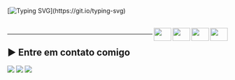  
  [![Typing SVG](https://readme-typing-svg.herokuapp.com?font=Helvetica+Neue&weight=500&duration=3000&pause=9000&color=F10E14&background=FEF7FF00&width=435&lines=Hello+there!👋+It's+Romeu's+repo.)](https://git.io/typing-svg)
  
 <div style="display:inline_block"><br>  
  <img align="right" height="30" width="40" src="https://cdn.jsdelivr.net/gh/devicons/devicon/icons/javascript/javascript-original.svg">
  <img align="right" height="30" width="40" src="https://cdn.jsdelivr.net/gh/devicons/devicon/icons/html5/html5-original.svg">
  <img align="right" height="30" width="40" src="https://cdn.jsdelivr.net/gh/devicons/devicon/icons/css3/css3-original.svg">
  <img align="right" height="30" width="40" src="https://cdn.jsdelivr.net/gh/devicons/devicon/icons/git/git-original.svg">
</div>        
  
***
## :arrow_forward:  Entre em contato comigo
<div>
  <a href="https://www.linkedin.com/in/edson-romeu-maier/" target="_blank"><img src="https://img.shields.io/badge/-LinkedIn-%230077B5?style=for-the-badge&logo=linkedin&logoColor=white" target="_blank"></a>
   <a href="https://instagram.com/romeumaier/" target="_blank"><img src="https://img.shields.io/badge/-Instagram-%23E4405F?style=for-the-badge&logo=instagram&logoColor=white" target="_blank"></a>
  <a href="mailto:romeumaier@gmail.com.br"><img src="https://img.shields.io/badge/-Gmail-%23333?style=for-the-badge&logo=gmail&logoColor=white" target="_blank"></a>
  
</div>



